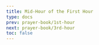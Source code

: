 ```yaml
---
title: Mid-Hour of the First Hour
type: docs
prev: prayer-book/1st-hour
next: prayer-book/3rd-hour
toc: false
---
```

